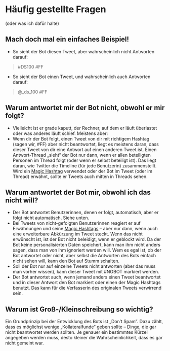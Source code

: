Häufig gestellte Fragen
=======================

(oder was ich dafür halte)

Mach doch mal ein einfaches Beispiel!
-------------------------------------

- So sieht der Bot diesen Tweet, aber wahrscheinlich nicht Antworten
  darauf:

> \#DS100 \#FF


- So sieht der Bot einen Tweet, und wahrscheinlich auch Antworten
  darauf:

> @\_ds\_100 \#FF

Warum antwortet mir der Bot nicht, obwohl er mir folgt?
-------------------------------------------------------

- Vielleicht ist er grade kaputt, der Rechner, auf dem er läuft
  überlastet oder was anderes läuft schief. Meistens aber:
- Wenn dir der Bot folgt, einen Tweet von dir mit richtigem Hashtag
  (sagen wir, #FF) aber nicht beantwortet, liegt es meistens daran, dass
  dieser Tweet von dir eine Antwort auf einen anderen Tweet ist. Einen
  Antwort-Thread „sieht“ der Bot nur dann, wenn er allen beteiligten
  Personen im Thread folgt (oder wenn er selbst beteiligt ist). Das
  liegt daran, wie Twitter die Timeline (für jede Benutzerin)
  zusammenstellt.  Wird ein [Magic Hashtag](/magic.html) verwendet oder
  der Bot im Tweet (oder im Thread) erwähnt, sollte er Tweets auch
  mitten in Threads sehen.

Warum antwortet der Bot mir, obwohl ich das nicht will?
-------------------------------------------------------

- Der Bot antwortet Benutzerinnen, denen er folgt, automatisch, aber er
  folgt nicht automatisch. Siehe unten.
- Bei Tweets von nicht-gefolgten Benutzerinnen reagiert er auf
  Erwähnungen und seine [Magic Hashtags](/magic.html) – aber nur dann,
  wenn auch eine erweiterbare Abkürzung im Tweet steckt. Wenn das nicht
  erwünscht ist, ist der Bot nicht beleidigt, wenn er geblockt wird. Da
  der Bot keine personalisierten Daten speichert, kann man ihm nicht
  anders sagen, dass man von ihm ignoriert werden will. Wem es egal ist,
  ob der Bot antwortet oder nicht, aber selbst die Antworten des Bots
  einfach nicht sehen will, kann den Bot auf Stumm schalten.
- Soll der Bot nur auf einzelne Tweets nicht antworten (aber das muss
  man vorher wissen), kann dieser Tweet mit #NOBOT markiert werden. 
- Der Bot antwortet auch, wenn jemand anders einen Tweet beantwortet und
  in dieser Antwort den Bot markiert oder einen der Magic Hashtags
  benutzt. Das kann für die Verfasserin des originalen Tweets verwirrend
  sein.

Warum ist Groß-/Kleinschreibung so wichtig?
-------------------------------------------

Ein Grundprinzip bei der Entwicklung des Bots ist „Don’t Spam”. Dazu
zählt, dass es möglichst wenige „Kollateralfunde“ geben sollte – Dinge,
die gar nicht beantwortet werden sollten. Je genauer ein bestimmtes
Kürzel angegeben werden muss, desto kleiner die Wahrscheinlichkeit, dass
es gar nicht gemeint war.
